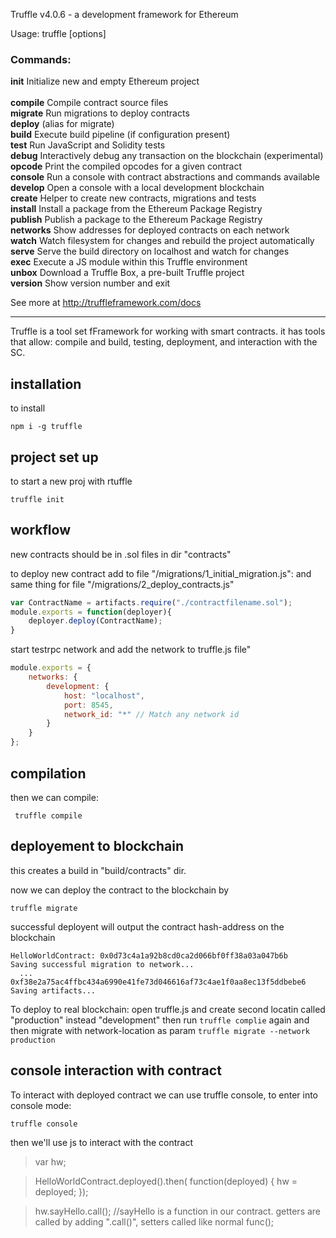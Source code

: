 Truffle v4.0.6 - a development framework for Ethereum

Usage: truffle <command> [options]

### Commands:

  **init**      Initialize new and empty Ethereum project<br/>  
  **compile**   Compile contract source files<br/>
  **migrate**   Run migrations to deploy contracts<br/>
  **deploy**    (alias for migrate)<br/>
  **build**     Execute build pipeline (if configuration present)<br/>
  **test**      Run JavaScript and Solidity tests<br/>
  **debug**     Interactively debug any transaction on the blockchain (experimental)<br/>
  **opcode**    Print the compiled opcodes for a given contract<br/>
  **console**   Run a console with contract abstractions and commands available<br/>
  **develop**   Open a console with a local development blockchain<br/>
  **create**    Helper to create new contracts, migrations and tests<br/>
  **install**   Install a package from the Ethereum Package Registry<br/>
  **publish**   Publish a package to the Ethereum Package Registry<br/>
  **networks**  Show addresses for deployed contracts on each network<br/>
  **watch**     Watch filesystem for changes and rebuild the project automatically<br/>
  **serve**     Serve the build directory on localhost and watch for changes<br/>
  **exec**      Execute a JS module within this Truffle environment<br/>
  **unbox**     Download a Truffle Box, a pre-built Truffle project<br/>
  **version**   Show version number and exit<br/>

See more at http://truffleframework.com/docs

-------------------------------------------------

Truffle is a tool set fFramework for working with smart contracts. 
it has tools that allow: compile and build, testing, deployment, and interaction with the SC.

## installation

to install

```npm i -g truffle```

## project set up

to start a new proj with rtuffle

```truffle init```

## workflow 

new contracts should be in .sol files in dir "contracts"

to deploy new contract add to file "/migrations/1_initial_migration.js":
and same thing for file "/migrations/2_deploy_contracts.js"
```js
var ContractName = artifacts.require("./contractfilename.sol");
module.exports = function(deployer){
	deployer.deploy(ContractName);
}
```

start testrpc network and add the network to truffle.js file"

```js 
module.exports = {
	networks: {
		development: {
			host: "localhost",
			port: 8545,
			network_id: "*" // Match any network id
		}
	}
};
```

## compilation 

then we can compile:

``` truffle compile```

## deployement to blockchain

this creates a build in "build/contracts" dir. 

now we can deploy the contract to the blockchain by 

```truffle migrate```

successful deployent will output the contract hash-address on the blockchain

``` 
HelloWorldContract: 0x0d73c4a1a92b8cd0ca2d066bf0ff38a03a047b6b
Saving successful migration to network...
  ... 0xf38e2a75ac4ffbc434a6990e41fe73d046616af73c4ae1f0aa8ec13f5ddbebe6
Saving artifacts...
```

To deploy to real blockchain:
open truffle.js and create second locatin called "production" instead "development"
then run `truffle complie` again and then migrate with network-location as param `truffle migrate --network production`

## console interaction with contract

To interact with deployed contract we can use truffle console, to enter into console mode:

```truffle console```

then we'll use js to interact with the contract

>var hw;

>HelloWorldContract.deployed().then( function(deployed) { hw = deployed; });

>hw.sayHello.call(); //sayHello is a function in our contract. getters are called by adding ".call()", setters called like normal func();





